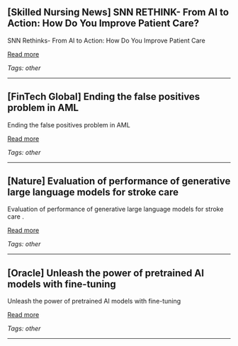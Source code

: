 ## [Skilled Nursing News] SNN RETHINK- From AI to Action: How Do You Improve Patient Care?

SNN Rethinks- From AI to Action: How Do You Improve Patient Care

[Read more](https://skillednursingnews.com/2025/09/snn-rethink-from-ai-to-action-how-do-you-improve-patient-care/)

_Tags: other_

---
## [FinTech Global] Ending the false positives problem in AML

Ending the false positives problem in AML

[Read more](https://fintech.global/2025/09/10/ending-the-false-positives-problem-in-aml/)

_Tags: other_

---
## [Nature] Evaluation of performance of generative large language models for stroke care

Evaluation of performance of generative large language models for stroke care .

[Read more](https://www.nature.com/articles/s41746-025-01830-9)

_Tags: other_

---
## [Oracle] Unleash the power of pretrained AI models with fine-tuning

Unleash the power of pretrained AI models with fine-tuning

[Read more](https://www.oracle.com/africa/artificial-intelligence/fine-tuning/)

_Tags: other_

---
